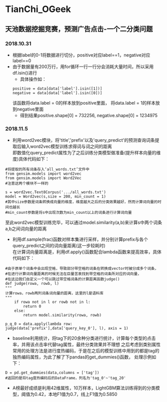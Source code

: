 # TianChi_OGeek
## 天池数据挖掘竞赛，预测广告点击-一个二分类问题
### 2018.10.31
* 根据label的0-1将数据进行切分，positive对应label==1，negative对应label==0
* 由于数据量有200万行，用for循环一行一行分会消耗大量时间，所以采用df.isin()进行
  * 具体操作如：
  <pre><code>positive = data[data['label'].isin([1])]
  negative = data[data['label'].isin([0])]</code></pre>
  该函数将data.label = 0的样本放到positive里面， 将data.label = 1的样本放到negative里面
  * 得到结果positive.shape[0] = 732256, negative.shape[0] = 1234975
### 2018.11.5
* 利用word2vec模块，将'title','prefix'以及'query_predict'的预测查询词条提取后输入word2vec模型训练求得词与词之间的距离  
即数值化query_predict属性为了之后训练分类模型做准备(提升样本向量的维度)具体代码如下：
<pre><code>#将提取的所有词条存入‘all_words.txt’文件中
from gensim.models import word2vec
from gensim.models import Word2Vec
#注意这两个模块不一样的

s = word2vec.Text8Corpus('.../all_words.txt')
model = Word2vec(s,size = 200, min_count = 1)
#其中size参数是词条转换成向量的维度，维度越大之后的分类效果越好，然而计算词向量的时间也越长
#min_count参数是将s中出现次数为min_count以上的词条进行计算词向量</code></pre>
至此word2vec模型训练完毕，可以通过model.similarity(a,b)来计算s中两个词条a,b之间词向量的距离
* 利用df.sample(frac)函数对样本集进行采样，并分别计算prefix与各个query_predict之间的词向量距离(这一步较耗时)  
在计算词向量距离是，利用df.apply()函数配合lambda函数来提高效率，具体代码如下：
<pre><code>#由于原单个词条中会出现空格，导致部分带空格的词条在转换成vector时被分成多个词条，
#在进行计算词向量距离的时候无法在巨量苦衷找到带空格的词条所对应的词向量，
#在这边我们自定义一个可以跳过带空格词条的计算距离函数judge()
def judge(rowa, rowb, l)
"""
计算rowa，rowb两列词条词向量的距离，这里的l是语料库
"""
    if rowa not in l or rowb not in l:
        return 0
    else:
        return model.similarity(rowa, rowb)

p_q_0 = data.apply(lambda row: judge(data['prefix'],data['query_key_0'], l), axis = 1)</code></pre>
* baseline利用统计，将tag下的20余种分类进行统计，计算每个类型的点击率，并用该点击率代替tag属性，最终分类效果并不理想
之后考虑到类别属性常用的处理方法是进行度热编码，于是在之后的模型训练中用到的都是tag的独热编码属性，为此了解了下pandas的get_dummies()函数，
处理示例如下：
<pre><code>D = pd.get_dummies(data,columns = ['tag'])
#返回的是将tag度热编码后的DataFrame，列名为'tag_0'~'tag_20'</code></pre>
* A榜最好成绩是利用42维属性，10万样本，LightGBM算法训练得到的分类模型，阈值为0.42，本地F1值为0.7，线上F1值为0.5850
